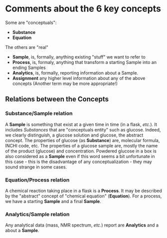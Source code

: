 # Comments about the 6 key concepts

Some are "conceptuals":

- **Substance**
- **Equation**

The others are "real"

- **Sample**, is, formally, anything existing "stuff" we want to refer to
- **Process**, is, formaly, anything that transform a starting Sample into an ending Samples
- **Analytics**, is, formally, reporting information about a Sample.
- **Assignment** any higher level information about any of the above concepts (Another term may be more appropriate!)

## Relations between the Concepts

### Substance/Sample relation

A **Sample** is something that exist at a given time in time (in a flask, *etc.*). It includes *Substances* that are "conceptuals entity" such as glucose. Indeed, we clearly distinguish, a glucose solution and glucose, the abstract concept. The properties of glucose (as **Substance**) are, molecular formula, INCHI code, etc. The properties of a glucose sample are, mostly the name of the product (glucose) and concentration. Powdered glucose in a box is also considered as a **Sample** even if this word seems a bit unfortunate in this case - this is the disadvantage of any conceptualization - they may sound strange in some cases.

### Equation/Process relation

A chemical reaction taking place in a flask is a **Process**. It may be described by the "abstract" concept of "chemical equation" (**Equation**). For a process, we have a starting **Sample** and a final **Sample**.

### Analytics/Sample relation

Any analytical data (mass, NMR spectrum, *etc.*) report are **Analytics** and a about a **Sample**.
